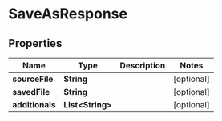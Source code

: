 
# SaveAsResponse

## Properties
Name | Type | Description | Notes
------------ | ------------- | ------------- | -------------
**sourceFile** | **String** |  |  [optional]
**savedFile** | **String** |  |  [optional]
**additionals** | **List&lt;String&gt;** |  |  [optional]




